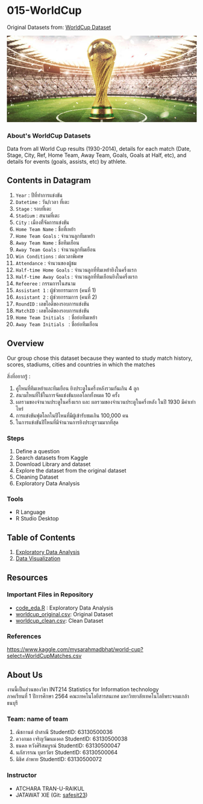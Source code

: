 # 015-WorldCup

Original Datasets from: [WorldCup Dataset](https://www.kaggle.com/mysarahmadbhat/world-cup?select=WorldCupMatches.csv)

![WorldCup](https://github.com/sit-2021-int214/015-WorldCup/blob/master/1.jpeg)

### About's WorldCup Datasets

Data from all World Cup results (1930-2014), details for each match (Date, Stage, City, Ref, Home Team, Away Team, Goals, Goals at Half, etc), and details for events (goals, assists, etc) by athlete.

## Contents in Datagram
1. `Year` : ปีที่ทำการแข่งขัน
2. `Datetime` : วัน/เวลา ที่เตะ
3. `Stage` : รอบที่เตะ
4. `Stadium` : สนามที่เตะ
5. `City` : เมืองที่่จัดการแข่งขัน
6. `Home Team Name` : ชื่อที่เหย้า 
7. `Home Team Goals` : จำนวนลูกทีมเหย้า 
8. `Away Team Name` : ชื่อทีมเยือน
9. `Away Team Goals` : จำนวนลูกทีมเยือน
10. `Win Conditions` : ต่อเวลาพิเศษ
11. `Attendance` : จำนวนของผู้ชม
12. `Half-time Home Goals` : จำนวนลูกที่ทีมเหย้ายิงในครึ่งแรก
13. `Half-time Away Goals` : จำนวนลูกที่ทีมเยือนยิงในครึ่งแรก
14. `Refeeree` : กรรมการในสนาม
15. `Assistant 1` : ผู้ช่วยกรรมการ (คนที่ 1)
16. `Assistant 2` : ผู้ช่วยกรรมการ (คนที่ 2)
17. `RoundID` : เลขไอดีของรอบการแข่งขัน
18. `MatchID` : เลขไอดีของรอบการแข่งขัน
19. `Home Team Initials ` : ชื่อย่อทีมเหย้า
21. `Away Team Initials ` : ชื่อย่อทีมเยือน

## Overview

Our group chose this dataset because they wanted to study match history, scores, stadiums, cities and countries in which the matches

สิ่งที่อยากรู้ :

1. คู่ไหนที่ทีมเหย้าและทีมเยือน ยิงประตูในครึ่งหลังรวมกันเกิน 4 ลูก
2. สนามไหนที่ใช้ในการจัดแข่งขันบอลโลกทั้งหมด 10 ครั้ง
3. ผลรวมของจำนวนประตูในครึ่งแรก และ ผลรวมของจำนวนประตูในครึ่งหลัง ในปี 1930 มีค่าเท่าไหร่
4. การแข่งขันฟุตโลกในปีไหนที่มีผู้เข้ารับชมเกิน 100,000 คน
5. ในการแข่งขันปีไหนที่มีจำนวนการยิงประตูรวมมากที่สุด

### Steps

1. Define a question
2. Search datasets from Kaggle
3. Download Library and dataset
4. Explore the dataset from the original dataset
5. Cleaning Dataset
6. Exploratory Data Analysis

### Tools

- R Language
- R Studio Desktop

## Table of Contents

1. [Exploratory Data Analysis](./01.explore.md)
2. [Data Visualization]()

## Resources

### Important Files in Repository

- [code_eda.R](./worldcup.R) : Exploratory Data Analysis
- [worldcup_original.csv](./WorldCupMatches.csv): Original Dataset
- [worldcup_clean.csv](./worldcupclean.csv): Clean Dataset

### References

https://www.kaggle.com/mysarahmadbhat/world-cup?select=WorldCupMatches.csv

## About Us

งานนี้เป็นส่วนของวิชา INT214 Statistics for Information technology <br/> ภาคเรียนที่ 1 ปีการศึกษา 2564 คณะเทคโนโลยีสารสนเทศ มหาวิทยาลัยเทคโนโลยีพระจอมเกล้าธนบุรี

### Team: name of team

1. ณิชกานต์ ปาสาณี StudentID: 63130500036
2. ดวงกมล เจริญวัฒนมงคล StudentID: 63130500038
3. ธนดล หวังศิริสมบูรณ์ StudentID: 63130500047
4. นภัสวรรณ บุตรวัตร StudentID: 63130500064
5. นิธิศ ลำพาย StudentID: 63130500072

### Instructor

- ATCHARA TRAN-U-RAIKUL
- JATAWAT XIE (Git: [safesit23](https://github.com/safesit23))
